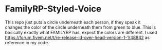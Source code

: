 # FamilyRP-Styled-Voice
This repo just puts a circle underneath each person, if they speak it changes the color of the circle underneath them from green to blue. This is basically exactly what FAMILYRP has, expect the colors are different. I used https://forum.fivem.net/t/re-release-id-over-head-version-1-1/48842 as reference in my code. 
